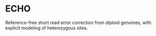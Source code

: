 # ECHO

Reference-free short read error correction from diploid genomes, with explicit modeling of heterozygous sites.
